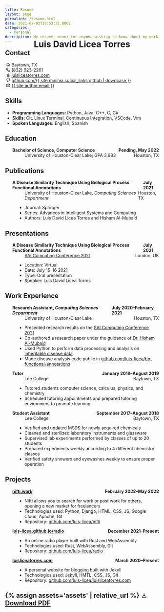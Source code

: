 ```yaml
---
title: Résumé
layout: page
permalink: /resume.html
date: 2021-07-03T16:53:21.000Z
categories:
  - Personal
description: My résumé, meant for anyone wishing to know about my work.
---
```


<style>
  /* Do not show title automatically generated by Jekyll. */
  .post-title {
    display: none;
  }
  /* Move up custom title to match position of title generated by Jekyll. */
  .title {
    margin: -30px !important;
  }
  /* Horizontally fill space between elements. */
  .hfill {
    display: flex;
    justify-content: space-between;
    margin: 0 !important;
  }
  /* Make elements bold. */
  .bold {
    font-weight: bold;
  }
  /* Line up list element text after replacing bullet points with icons. */
  #general-info {
    /* Put the icons where the bullet points would be. */
    text-indent: -1.3rem;
    /* Do not show bullet points. */
    list-style: none;
  }
</style>
<h1 align="center" class="title">Luis David Licea Torres</h1>
<h2>Contact</h2>
<ul id="general-info">
  <li>
    <!-- Home icon. -->
    <svg xmlns="http://www.w3.org/2000/svg" aria-hidden="true" role="img" style="vertical-align: -0.125em;" width="1em" height="1em" preserveAspectRatio="xMidYMid meet" viewBox="0 0 24 24"><path fill="currentColor" d="M6 19h3v-6h6v6h3v-9l-6-4.5L6 10Zm-2 2V9l8-6l8 6v12h-7v-6h-2v6Zm8-8.75Z"/></svg>
    Baytown, TX
  </li>
  <li>
    <!-- Phone icon. -->
    <svg xmlns="http://www.w3.org/2000/svg" aria-hidden="true" role="img" style="vertical-align: -0.125em;" width="1em" height="1em" preserveAspectRatio="xMidYMid meet" viewBox="0 0 24 24"><path fill="none" stroke="currentColor" stroke-linecap="round" stroke-linejoin="round" stroke-width="2" d="M10.554 6.24L7.171 2.335c-.39-.45-1.105-.448-1.558.006L2.831 5.128c-.828.829-1.065 2.06-.586 3.047a29.207 29.207 0 0 0 13.561 13.58c.986.479 2.216.242 3.044-.587l2.808-2.813c.455-.455.456-1.174.002-1.564l-3.92-3.365c-.41-.352-1.047-.306-1.458.106l-1.364 1.366a.462.462 0 0 1-.553.088a14.557 14.557 0 0 1-5.36-5.367a.463.463 0 0 1 .088-.554l1.36-1.361c.412-.414.457-1.054.101-1.465Z"/></svg>
    (832) 923-2261
  </li>
  <li>
    <!-- Person icon. -->
    <svg xmlns="http://www.w3.org/2000/svg" aria-hidden="true" role="img" style="vertical-align: -0.125em;" width="1em" height="1em" preserveAspectRatio="xMidYMid meet" viewBox="0 0 24 24"><path fill="currentColor" d="M12 12q-1.65 0-2.825-1.175Q8 9.65 8 8q0-1.65 1.175-2.825Q10.35 4 12 4q1.65 0 2.825 1.175Q16 6.35 16 8q0 1.65-1.175 2.825Q13.65 12 12 12Zm-8 8v-2.8q0-.85.438-1.563q.437-.712 1.162-1.087q1.55-.775 3.15-1.163Q10.35 13 12 13t3.25.387q1.6.388 3.15 1.163q.725.375 1.162 1.087Q20 16.35 20 17.2V20Zm2-2h12v-.8q0-.275-.137-.5q-.138-.225-.363-.35q-1.35-.675-2.725-1.013Q13.4 15 12 15t-2.775.337Q7.85 15.675 6.5 16.35q-.225.125-.362.35q-.138.225-.138.5Zm6-8q.825 0 1.413-.588Q14 8.825 14 8t-.587-1.412Q12.825 6 12 6q-.825 0-1.412.588Q10 7.175 10 8t.588 1.412Q11.175 10 12 10Zm0-2Zm0 10Z"/></svg>
    <a href="http://luisliceatorres.com">luisliceatorres.com</a>
  </li>
  <li>
    <!-- GitHub icon. -->
    <svg xmlns="http://www.w3.org/2000/svg" aria-hidden="true" role="img" style="vertical-align: -0.125em;" width="1em" height="1em" preserveAspectRatio="xMidYMid meet" viewBox="0 0 48 48"><path fill="none" stroke="currentColor" stroke-linecap="round" stroke-width="4" d="M29.344 30.477c2.404-.5 4.585-1.366 6.28-2.638C38.52 25.668 40 22.314 40 19c0-2.325-.881-4.495-2.407-6.333c-.85-1.024 1.636-8.667-.573-7.638c-2.21 1.03-5.45 3.308-7.147 2.805A20.712 20.712 0 0 0 24 7c-1.8 0-3.532.223-5.147.635C16.505 8.232 14.259 6 12 5.029c-2.26-.97-1.026 6.934-1.697 7.766C8.84 14.605 8 16.729 8 19c0 3.314 1.79 6.668 4.686 8.84c1.93 1.446 4.348 2.368 7.054 2.822m0 0c-1.158 1.275-1.738 2.486-1.738 3.633v8.716m11.342-12.534c1.098 1.44 1.647 2.734 1.647 3.88v8.654M6 31.216c.899.11 1.566.523 2 1.24c.652 1.074 3.074 5.062 5.825 5.062h4.177"/></svg>
    <a href="https://github.com/Luis-Licea">github.com/{{ site.minima.social_links.github | downcase }}</a>
  </li>
  <li>
    <!-- Mail icon. -->
    <svg xmlns="http://www.w3.org/2000/svg" aria-hidden="true" role="img" style="vertical-align: -0.125em;" width="1em" height="1em" preserveAspectRatio="xMidYMid meet" viewBox="0 0 24 24"><path fill="currentColor" d="M2 20V4h20v16Zm10-7L4 8v10h16V8Zm0-2l8-5H4ZM4 8V6v2Z"/></svg>
    <a href="mailto:{{ site.author.email }}?subject=Reaching%20Out&amp;body=Hello%20Luis,">{{ site.author.email }}</a>
  </li>
</ul>
<h2>Skills</h2>
  <ul>
    <li><b>Programming Languages:</b> Python, Java, C++, C, C#</li>
    <li><b>Skills:</b> Git, Linux Terminal, Continuous Integration, VSCode, Vim</li>
    <li><b>Spoken Languages:</b> English, Spanish</li>
  </ul>
<h2>Education</h2>
<dl>
  <dt>
    <ul class="hfill bold">
      <span>Bachelor of Science, Computer Science</span>
      <span>Pending, May 2022</span>
    </ul>
  </dt>
  <dd>
    <ul class="hfill">
      <span>University of Houston-Clear Lake; GPA 3.983</span>
      <span>Houston, TX</span>
    </ul>
  </dd>
</dl>
<h2>Publications</h2>
<dl>
  <dt>
    <ul class="hfill bold">
      <span>A Disease Similarity Technique Using Biological Process Functional Annotations</span>
      <span>July 2021</span>
    </ul>
  </dt>
  <dd>
    <ul class="hfill">
      <span>University of Houston-Clear Lake, <em>Computing Sciences Department</em></span>
      <span>Houston, TX</span>
    </ul>
    <ul>
      <li>Journal: Springer</li>
      <li>Series: Advances in Intelligent Systems and Computing</li>
      <li>Authors: Luis David Licea Torres and Hisham Al-Mubaid</li>
    </ul>
  </dd>
</dl>
<h2>Presentations</h2>
<dl>
  <dt>
    <ul class="hfill bold">
      <span>A Disease Similarity Technique Using Biological Process Functional Annotations</span>
      <span>July 2021</span>
    </ul>
  </dt>
  <dd>
    <ul class="hfill">
      <span><a href="https://saiconference.com/Computing">SAI Computing Conference 2021</a></span>
      <span>London, UK</span>
    </ul>
    <ul>
      <li>Location: Virtual</li>
      <li>Date: July 15&ndash;16 2021</li>
      <li>Type: Oral presentation</li>
      <li>Speaker: Luis David Licea Torres</li>
    </ul>
  </dd>
</dl>
<h2>Work Experience</h2>
<dl>
  <dt>
    <ul class="hfill bold">
      <span>Research Assistant, <em>Computing Sciences Department</em></span>
      <span>July 2020&ndash;February 2021</span>
    </ul>
  </dt>
  <dd>
    <ul class="hfill">
      <span>University of Houston-Clear Lake</span>
      <span>Houston, TX</span>
    </ul>
    <ul>
      <li>Presented research results on the <a href="https://saiconference.com/Computing">SAI Computing Conference 2021</a></li>
      <li>Co-authored a research paper under the guidance of <a href="https://sce.uhcl.edu/almubaid/">Dr. Hisham Al-Mubaid</a></li>
      <li>Used Python to perform data processing and analysis on <a href="https://www.omim.org/">inheritable disease data</a></li>
      <li>Made disease analysis code public in <a href="https://github.com/Luis-Licea/BP-Functional-Annotations">github.com/luis-licea/bp-functional-annotations</a></li>
    </ul>
  </dd>
  <dt>
    <ul class="hfill bold">
      <span>Tutor</span>
      <span>January 2019&ndash;August 2019</span>
    </ul>
  </dt>
  <dd>
    <ul class="hfill">
      <span>Lee College</span>
      <span>Baytown, TX</span>
    </ul>
    <ul>
      <li>Tutored students computer science, calculus, physics, and chemistry</li>
      <li>Scheduled tutoring appointments and prepared tutoring environment to promote learning</li>
    </ul>
  </dd>
  <dt>
    <ul class="hfill bold">
      <span>Student Assistant</span>
      <span>September 2017&ndash;August 2018</span>
    </ul>
  </dt>
  <dd>
    <ul class="hfill">
      <span>Lee College</span>
      <span>Baytown, TX</span>
    </ul>
    <ul>
      <li>Verified and updated MSDS for newly acquired chemicals</li>
      <li>Cleaned and sterilized laboratory instruments and glassware</li>
      <li>Supervised lab experiments performed by classes of up to 20 students</li>
      <li>Prepared experiments weekly according to 4 different chemistry classes</li>
      <li>Verified safety showers and eyewashes weekly to ensure proper operation</li>
    </ul>
  </dd>
</dl>
<h2>Projects</h2>
<dl>
  <dt>
    <ul class="hfill bold">
      <span><a href="https://nifti.work">nifti.work</a></span>
      <span>February 2022&ndash;May 2022</span>
    </ul>
  </dt>
  <dd>
    <ul>
      <li>Nifti allows you to search for work or post work for others, opening a new market for freelancers</li>
      <li>Technologies used: Python, Django, HTML, CSS, JS, Google Cloud, Apache, Git</li>
      <li>Repository: <a href="https://github.com/Luis-Licea/nifti">github.com/luis-licea/nifti</a></li>
    </ul>
  </dd>
  <dt>
    <ul class="hfill bold">
      <span><a href="https://luis-licea.github.io/radio/">luis-licea.github.io/radio</a></span>
      <span>December 2021&ndash;Present</span>
    </ul>
  </dt>
  <dd>
    <ul>
      <li>An online radio player built with Rust and WebAssembly</li>
      <li>Technologies used: Rust, WebAssembly, Git</li>
      <li>Repository: <a href="https://github.com/Luis-Licea/radio">github.com/luis-licea/radio</a></li>
    </ul>
  </dd>
  <dt>
    <ul class="hfill bold">
      <span><a href="https://luisliceatorres.com">luisliceatorres.com</a></span>
      <span>March 2020&ndash;Present</span>
    </ul>
  </dt>
  <dd>
    <ul>
      <li>A personal website for blogging built with Jekyll</li>
      <li>Technologies used: Jekyll, HMTL, CSS, JS, Git</li>
      <li>Repository: <a href="https://github.com/Luis-Licea/luisliceatorres.com">github.com/luis-licea/luisliceatorres.com</a></li>
    </ul>
  </dd>
</dl>
<h2>
  {% assign assets='assets' | relative_url %}
  <a href="{{ assets }}/resume/main.pdf" download="Luis David Licea Torres Résumé.pdf">
    <!-- Download Icon. -->
    <!-- material-symbols:download-sharp -->
    <svg xmlns="http://www.w3.org/2000/svg" aria-hidden="true" role="img" style="vertical-align: -0.125em;" width="1em" height="1em" preserveAspectRatio="xMidYMid meet" viewBox="0 0 24 24"><path fill="currentColor" d="m12 16l-5-5l1.4-1.45l2.6 2.6V4h2v8.15l2.6-2.6L17 11Zm-8 4v-5h2v3h12v-3h2v5Z"/></svg>
    Download PDF
  </a>
</h2>
